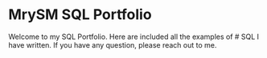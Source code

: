 # MrySM SQL Portfolio
Welcome to my SQL Portfolio. Here are included all the examples of # SQL I have written. If you have any question, please reach out to me.
